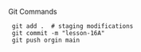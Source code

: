 Git Commands

```
 git add .  # staging modifications
 git commit -m "lesson-16A"
 git push orgin main
```